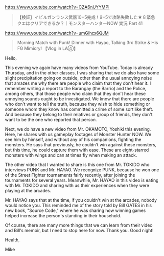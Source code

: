 https://www.youtube.com/watch?v=CZA6nUYYMPI
 
> 【検証】イビルガンランス武器10−5完成！9−5で攻略失敗した★８緊急クエはクリアできるか？｜モンスターハンターNOW 実況 Part 41

https://www.youtube.com/watch?v=umGihcx6QJM

> Morning Match with Punk! Dinner with Hayao, Talking 3rd Strike & His FG Mimicry! 【Vlog in LA④】

Hello,

This evening we again have many videos from YouTube. Today is already Thursday, and in the other classes, I was sharing that we do also have some slight precipitation going on outside, other than the usual annoying noise that amazes me why there are people who claim that they don't hear it. I remember writing a report to the Barangay (the Barrio) and the Police, among others, that those people who claim that they don't hear these annoying sounds ought to be investigated. We know that there are people who don't want to tell the truth, because they wish to hide something or someone whom they know has committed a crime of some sort like theft. And because they belong to their relatives or group of friends, they don't want to be the one who reported that person. 

Next, we do have a new video from Mr. OKAMOTO, Yoshiki this evening. Here, he shares with us gameplay footages of Monster Hunter NOW. We see him by himself, and without any of his companions, fighting the monsters. He says that previously, he couldn't win against these monsters, but this time, he could capture them with ease. These are eight-starred monsters with wings and can at times fly when making an attack.

The other video that I wanted to share is this one from Mr. TOKIDO who interviews PUNK and Mr. HAYAO. We recognize PUNK, because he won one of the Street Fighter tournaments fairly recently, after joining the tournaments for several years. Meanwhile, Mr. HAYAO in this video is eating with Mr. TOKIDO and sharing with us their experiences when they were playing at the arcades.

Mr. HAYAO says that at the time, if you couldn't win at the arcades, nobody would notice you. This reminded me of the story told by Bill GATES in his new book, "Source Code," where he was sharing how winning games helped increase the person's standing in their household. 

Of course, there are many more things that we can learn from their video and Bill's memoir, but I need to stop here for now. Thank you. Good night!

Health,

Mike
